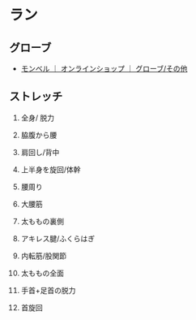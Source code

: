 # ラン

## グローブ

- [モンベル ｜ オンラインショップ ｜ グローブ/その他](https://webshop.montbell.jp/goods/list.php?category=504000)

## ストレッチ

1. 全身/ 脱力

2. 脇腹から腰

3. 肩回し/背中

4. 上半身を旋回/体幹

5. 腰周り

6. 大腰筋

7. 太ももの裏側

8. アキレス腱/ふくらはぎ

9. 内転筋/股関節

10. 太ももの全面

11. 手首+足首の脱力

12. 首旋回